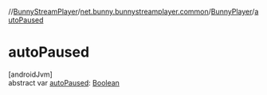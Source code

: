 //[BunnyStreamPlayer](../../../index.md)/[net.bunny.bunnystreamplayer.common](../index.md)/[BunnyPlayer](index.md)/[autoPaused](auto-paused.md)

# autoPaused

[androidJvm]\
abstract var [autoPaused](auto-paused.md): [Boolean](https://kotlinlang.org/api/core/kotlin-stdlib/kotlin/-boolean/index.html)